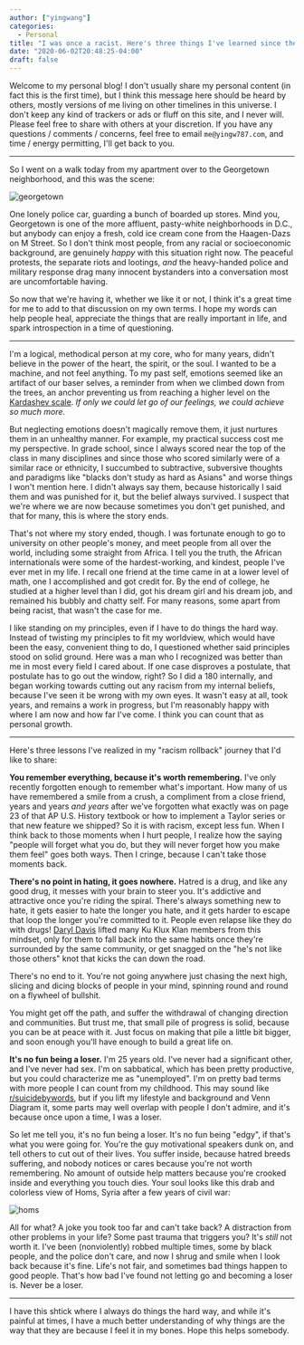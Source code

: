 ```yaml
---
author: ["yingwang"]
categories:
  - Personal
title: "I was once a racist. Here's three things I've learned since then."
date: "2020-06-02T20:48:25-04:00"
draft: false
---
```


Welcome to my personal blog! I don't usually share my personal content (in fact
this is the first time), but I think this message here should be heard by
others, mostly versions of me living on other timelines in this universe. I
don't keep any kind of trackers or ads or fluff on this site, and I never will.
Please feel free to share with others at your discretion. If you have any
questions / comments / concerns, feel free to email `me@yingw787.com`, and time
/ energy permitting, I'll get back to you.

---

So I went on a walk today from my apartment over to the Georgetown neighborhood,
and this was the scene:

![georgetown](/img/posts/2020/06/02/racism_1.jpg)

One lonely police car, guarding a bunch of boarded up stores. Mind you,
Georgetown is one of the more affluent, pasty-white neighborhoods in D.C., but
anybody can enjoy a fresh, cold ice cream cone from the Haagen-Dazs on M Street.
So I don't think most people, from any racial or socioeconomic background, are
genuinely _happy_ with this situation right now. The peaceful protests, the
separate riots and lootings, _and_ the heavy-handed police and military response
drag many innocent bystanders into a conversation most are uncomfortable having.

So now that we're having it, whether we like it or not, I think it's a great
time for me to add to that discussion on my own terms. I hope my words can help
people heal, appreciate the things that are really important in life, and spark
introspection in a time of questioning.

---

I'm a logical, methodical person at my core, who for many years, didn't believe
in the power of the heart, the spirit, or the soul. I wanted to be a machine,
and not feel anything. To my past self, emotions seemed like an artifact of our
baser selves, a reminder from when we climbed down from the trees, an anchor
preventing us from reaching a higher level on the [Kardashev
scale](https://en.wikipedia.org/wiki/Kardashev_scale). _If only we could let go
of our feelings, we could achieve so much more._

But neglecting emotions doesn't magically remove them, it just nurtures them in
an unhealthy manner. For example, my practical success cost me my perspective.
In grade school, since I always scored near the top of the class in many
disciplines and since those who scored similarly were of a similar race or
ethnicity, I succumbed to subtractive, subversive thoughts and paradigms like
"blacks don't study as hard as Asians" and worse things I won't mention here. I
didn't always say them, because historically I said them and was punished for
it, but the belief always survived. I suspect that we're where we are now
because sometimes you don't get punished, and that for many, this is where the
story ends.

That's not where my story ended, though. I was fortunate enough to go to
university on other people's money, and meet people from all over the world,
including some straight from Africa. I tell you the truth, the African
internationals were some of the hardest-working, and kindest, people I've ever
met in my life. I recall one friend at the time came in at a lower level of
math, one I accomplished and got credit for. By the end of college, he studied
at a higher level than I did, got his dream girl and his dream job, and remained
his bubbly and chatty self. For many reasons, some apart from being racist, that
wasn't the case for me.

I like standing on my principles, even if I have to do things the hard way.
Instead of twisting my principles to fit my worldview, which would have been the
easy, convenient thing to do, I questioned whether said principles stood on
solid ground. Here was a man who I recognized was better than me in most every
field I cared about. If one case disproves a postulate, that postulate has to go
out the window, right? So I did a 180 internally, and began working towards
cutting out any racism from my internal beliefs, because I've seen it be wrong
with my own eyes. It wasn't easy at all, took years, and remains a work in
progress, but I'm reasonably happy with where I am now and how far I've come. I
think you can count that as personal growth.

---

Here's three lessons I've realized in my "racism rollback" journey that I'd like
to share:

**You remember everything, because it's worth remembering.** I've only recently
forgotten enough to remember what's important. How many of us have remembered a
smile from a crush, a compliment from a close friend, years and years _and
years_ after we've forgotten what exactly was on page 23 of that AP U.S. History
textbook or how to implement a Taylor series or that new feature we shipped? So
it is with racism, except less fun. When I think back to those moments when I
hurt people, I realize how the saying "people will forget what you do, but they
will never forget how you make them feel" goes both ways. Then I cringe, because
I can't take those moments back.

**There's no point in hating, it goes nowhere.** Hatred is a drug, and like any
good drug, it messes with your brain to steer you. It's addictive and attractive
once you're riding the spiral. There's always something new to hate, it gets
easier to hate the longer you hate, and it gets harder to escape that loop the
longer you're committed to it. People even relapse like they do with drugs!
[Daryl Davis](https://en.wikipedia.org/wiki/Daryl_Davis) lifted many Ku Klux
Klan members from this mindset, only for them to fall back into the same habits
once they're surrounded by the same community, or get snagged on the "he's not
like those others" knot that kicks the can down the road.

There's no end to it. You're not going anywhere just chasing the next high,
slicing and dicing blocks of people in your mind, spinning round and round on a
flywheel of bullshit.

You might get off the path, and suffer the withdrawal of changing direction and
communities. But trust me, that small pile of progress is solid, because you can
be at peace with it. Just focus on making that pile a little bit bigger, and
soon enough you'll have enough to build a great life on.

**It's no fun being a loser.** I'm 25 years old. I've never had a significant
other, and I've never had sex. I'm on sabbatical, which has been pretty
productive, but you could characterize me as "unemployed". I'm on pretty bad
terms with more people I can count from my childhood. This may sound like
[r/suicidebywords](https://www.reddit.com/r/suicidebywords/), but if you lift my
lifestyle and background and Venn Diagram it, some parts may well overlap with
people I don't admire, and it's because once upon a time, I was a loser.

So let me tell you, it's no fun being a loser. It's no fun being "edgy", if
that's what you were going for. You're the guy motivational speakers dunk on,
and tell others to cut out of their lives. You suffer inside, because hatred
breeds suffering, and nobody notices or cares because you're not worth
remembering. No amount of outside help matters because you're crooked inside and
everything you touch dies. Your soul looks like this drab and colorless view of
Homs, Syria after a few years of civil war:

![homs](/img/posts/2020/06/02/racism_2.jpg)

All for what? A joke you took too far and can't take back? A distraction from
other problems in your life? Some past trauma that triggers you? It's _still_
not worth it. I've been (nonviolently) robbed multiple times, some by black
people, and the police don't care, and now I shrug and smile when I look back
because it's fine. Life's not fair, and sometimes bad things happen to good
people. That's how bad I've found not letting go and becoming a loser is. Never
be a loser.

---

I have this shtick where I always do things the hard way, and while it's painful
at times, I have a much better understanding of why things are the way that they
are because I feel it in my bones. Hope this helps somebody.
